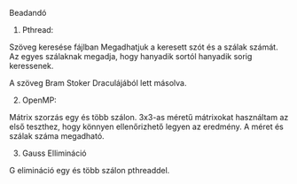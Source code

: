 Beadandó


1. Pthread:


Szöveg keresése fájlban
Megadhatjuk a keresett szót és a szálak számát.
Az egyes szálaknak megadja, hogy hanyadik sortól hanyadik sorig keressenek.

A szöveg Bram Stoker Draculájából lett másolva.


2. OpenMP:


Mátrix szorzás egy és több szálon.
3x3-as méretű mátrixokat használtam az első teszthez, hogy könnyen ellenőrizhető legyen az eredmény.
A méret és szálak száma megadható.


3. Gauss Ellimináció


G elimináció egy és több szálon pthreaddel.
